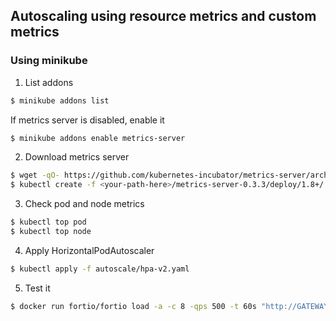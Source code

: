 ## Autoscaling using resource metrics and custom metrics

### Using minikube
1. List addons
```bash
$ minikube addons list
```  
If metrics server is disabled, enable it
```bash
$ minikube addons enable metrics-server
```

2. Download metrics server
```bash
$ wget -qO- https://github.com/kubernetes-incubator/metrics-server/archive/v0.3.3.tar.gz | tar xvz - -C <your-path-here>
$ kubectl create -f <your-path-here>/metrics-server-0.3.3/deploy/1.8+/
```

3. Check pod and node metrics
```bash
$ kubectl top pod
$ kubectl top node
```

4. Apply HorizontalPodAutoscaler
```bash
$ kubectl apply -f autoscale/hpa-v2.yaml
```

5. Test it
```bash
$ docker run fortio/fortio load -a -c 8 -qps 500 -t 60s "http://GATEWAY_URL/tea"
```
